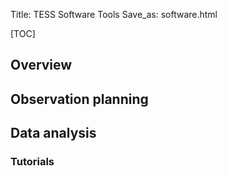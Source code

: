 Title: TESS Software Tools
Save_as: software.html

[TOC]

## Overview




## Observation planning


## Data analysis


### Tutorials
